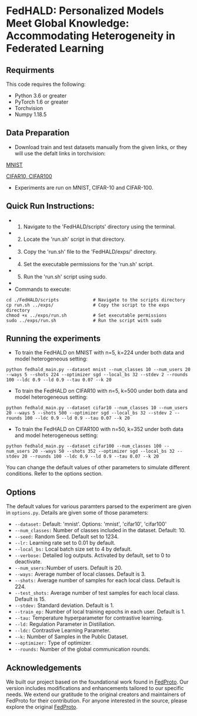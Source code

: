 # FedHALD: Personalized Models Meet Global Knowledge: Accommodating Heterogeneity in Federated Learning


## Requirments
This code requires the following:
* Python 3.6 or greater
* PyTorch 1.6 or greater
* Torchvision
* Numpy 1.18.5

## Data Preparation
* Download train and test datasets manually from the given links, or they will use the defalt links in torchvision:

[MNIST](http://yann.lecun.com/exdb/mnist/)

[CIFAR10, CIFAR100](http://www.cs.toronto.edu/∼kriz/cifar.html)
* Experiments are run on MNIST, CIFAR-10 and CIFAR-100.

## Quick Run Instructions:
* 1. Navigate to the 'FedHALD/scripts' directory using the terminal.
* 2. Locate the 'run.sh' script in that directory.
* 3. Copy the 'run.sh' file to the 'FedHALD/exps/' directory.
* 4. Set the executable permissions for the 'run.sh' script.
* 5. Run the 'run.sh' script using sudo.
*
* Commands to execute:
```
cd ./FedHALD/scripts             # Navigate to the scripts directory
cp run.sh ../exps/               # Copy the script to the exps directory
chmod +x ../exps/run.sh          # Set executable permissions
sudo ../exps/run.sh              # Run the script with sudo
```


## Running the experiments

* To train the FedHALD on MNIST with n=5, k=224 under both data and model heterogeneous setting:
```
python fedhald_main.py --dataset mnist --num_classes 10 --num_users 20 --ways 5 --shots 224 --optimizer sgd --local_bs 32 --stdev 2 --rounds 100 --ldc 0.9 --ld 0.9 --tau 0.07 --k 20
```

* To train the FedHALD on CIFAR10 with n=5, k=500 under both data and model heterogeneous setting:
```
python fedhald_main.py --dataset cifar10 --num_classes 10 --num_users 20 --ways 5 --shots 500 --optimizer sgd --local_bs 32 --stdev 2 --rounds 100 --ldc 0.9 --ld 0.9 --tau 0.07 --k 20
```

* To train the FedHALD on CIFAR100 with n=50, k=352 under both data and model heterogeneous setting:
```
python fedhald_main.py --dataset cifar100 --num_classes 100 --num_users 20 --ways 50 --shots 352 --optimizer sgd --local_bs 32 --stdev 20 --rounds 100 --ldc 0.9 --ld 0.9 --tau 0.07 --k 20
```

You can change the default values of other parameters to simulate different conditions. Refer to the options section.

## Options
The default values for various paramters parsed to the experiment are given in ```options.py```. Details are given some of those parameters:

* ```--dataset:```  Default: 'mnist'. Options: 'mnist', 'cifar10', 'cifar100'
* ```--num_classes:``` Number of classes included in the dataset. Default: 10. 
* ```--seed:```     Random Seed. Default set to 1234.
* ```--lr:```       Learning rate set to 0.01 by default.
* ```--local_bs:```  Local batch size set to 4 by default.
* ```--verbose:```  Detailed log outputs. Activated by default, set to 0 to deactivate.
* ```--num_users:```Number of users. Default is 20.
* ```--ways:```      Average number of local classes. Default is 3.
* ```--shots:```      Average number of samples for each local class. Default is 224.
* ```--test_shots:```      Average number of test samples for each local class. Default is 15.
* ```--stdev:```     Standard deviation. Default is 1.
* ```--train_ep:``` Number of local training epochs in each user. Default is 1.
* ```--tau:``` Temperature hyperparameter for contrastive learning.
* ```--ld:```  Regulation Parameter in Distillation.
* ```--ldc:``` Contrastive Learning Parameter.
* ```--k:``` Number of Samples in the Public Dataset.
* ```--optimizer:``` Type of optimizer.
* ```--rounds:``` Number of the global communication rounds.


## Acknowledgements
We built our project based on the foundational work found in [FedProto](https://github.com/yuetan031/FedProto). Our version includes modifications and enhancements tailored to our specific needs. We extend our gratitude to the original creators and maintainers of FedProto for their contribution. For anyone interested in the source, please explore the original [FedProto](https://github.com/yuetan031/FedProto).

